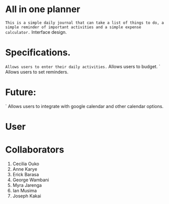 
# All in one planner 
` This is a simple daily journal that can take a list of things to do, a simple reminder of important activities and a simple expense calculator.
` Interface design.

# Specifications.
` Allows users to enter their daily activities.
` Allows users to budget.
` Allows users to set reminders.

# Future: 
` Allows users to integrate with google calendar and other calendar options.

# User 

# Collaborators
1. Cecilia Ouko
2. Anne Karye
3. Erick Barasa
4. George Wambani
5. Myra Jarenga
6. Ian Musima
7. Joseph Kakai
